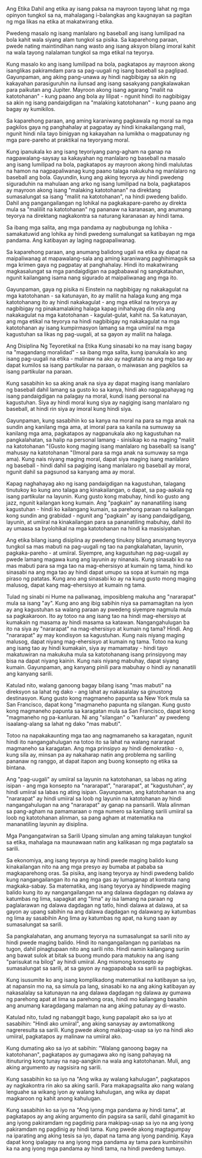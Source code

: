Ang Etika
Dahil ang etika ay isang paksa na mayroon tayong lahat ng mga opinyon tungkol sa na, mahalagang i-balangkas ang 
kaugnayan sa pagitan ng mga likas na etika at makatwirang etika.

Pwedeng masalo ng isang manlalaro ng baseball ang isang lumilipad na bola kahit wala siyang alam tungkol sa pisika. Sa 
kaparehong paraan, pwede nating maintindihan nang wasto ang isang aksyon bilang imoral kahit na wala tayong 
nalalaman tungkol sa mga etikal na teyorya.

Kung masalo ko ang isang lumilipad na bola, pagkatapos ay mayroon akong isanglikas pakiramdam para sa 
pag-uugali ng isang baseball sa paglipad. Gayunpaman, ang aking pang-unawa ay hindi nagbibigay sa akin ng 
kakayahan parasiguruhin na ilunsad ang isang sasakyang pangkalawakan para paikutan ang Jupiter. Mayroon 
akong isang agarang "maliit na katotohanan" - kung paano ang bola ay lilipat - ngunit hindi ito nagbibigay 
sa akin ng isang pandaigdigan na "malaking katotohanan" - kung paano ang bagay ay kumikilos.

Sa kaparehong paraan, ang aming karaniwang pagkawala ng moral sa mga pagkilos gaya ng panghahalay at 
pagpatay ay hindi kinakailangang mali, ngunit hindi nila tayo binigyan ng kakayahan na lumikha o 
magpatunay ng mga pare-pareho at praktikal na teyoryang moral.

Kung ipanukala ko ang isang teyoriyang pang-agham na ganap na nagpawalang-saysay sa kakayahan ng manlalaro ng baseball 
na masalo ang isang lumilipad na bola, pagkatapos ay mayroon akong hindi malulutas na hamon na nagpapaliwanag 
kung paano talaga nakukuha ng manlalaro ng baseball ang bola. Gayundin, kung ang aking teyorya ay hindi 
pwedeng siguraduhin na mahulaan ang arko ng isang lumilipad na bola, pagkatapos ay mayroon akong isang "malaking 
katotohanan" na direktang sumasalungat sa isang "maliit na katotohanan", na hindi pwedeng balido.
Dahil ang pangangailangan ng lohikal na pagkakapare-pareho ay direkta mula sa "maliliit na katotohanan" 
ng pananaw na karanasan, ang anumang teyorya na direktang nagkakontra sa naturang karanasan ay hindi tama.

Sa ibang mga salita, ang mga pandama ay nagbubunga ng lohika - samakatuwid ang lohika ay hindi pwedeng 
sumalungat sa katibayan ng mga pandama. Ang katibayan ay laging nagpapaliwanag.

Sa kaparehong paraan, ang anumang balidong ugali na etika ay dapat na maipaliwanag at mapawalang-sala 
ang aming karaniwang paghihimagsik sa mga krimen gaya ng pagpatay at panghahalay. Hindi ito 
makatwirang magkasalungat sa mga pandaigdigan na pagbabawal ng sangkatauhan, ngunit kailangang isama 
nang sigurado at maipaliwanag ang mga ito.

Gayunpaman, gaya ng pisika ni Einstein na nagbibigay ng nakakagulat na mga katotohanan - sa katunayan, 
ito ay maliit na halaga kung ang mga katotohanang ito ay hindi nakakagulat - ang mga etikal na teyorya ay 
nagbibigay ng pinakamalaking halaga kapag inihahayag din nila ang nakakagulat na mga katotohanan - kagulat-gulat, 
kahit na. Sa katunayan, ang mga etikal na teyorya na hindi nagbibigay ng nakakagulat na mga katotohanan ay 
isang kumpirmasyon lamang sa mga umiiral na mga kagustuhan sa likas ng pag-uugali, at sa gayon ay maliit na halaga.


Ang Disiplina Ng Teyoretikal na Etika
Kung sinasabi ko na may isang bagay na "magandang moralidad" - sa ibang mga salita, kung ipanukala ko ang 
isang pag-uugali na etika - malinaw na ako ay nagtatalo na ang mga tao ay dapat kumilos sa isang partikular 
na paraan, o maiwasan ang pagkilos sa isang partikular na paraan.

Kung sasabihin ko sa aking anak na siya ay dapat maging isang manlalaro ng baseball dahil lamang sa gusto ko 
sa kanya, hindi ako nagpapahayag ng isang pandaigdigan na palagay na moral, kundi isang personal na kagustuhan. 
Siya ay hindi moral kung siya ay nagiging isang manlalaro ng baseball, at hindi rin siya ay imoral kung hindi siya.

Gayunpaman, kung sasabihin ko sa kanya na moral na para sa mga anak na sundin ang kanilang mga ama, at 
imoral para sa kanila na sumuway sa kanilang mga ama, pagkatapos ay nagpanukala ako ng kagustuhan na 
pangkalahatan, sa halip na personal lamang - sinisikap ko na maging "maliit na katotohanan "(Gusto kong 
maging isang manlalaro ng baseball) sa isang" mahusay na katotohanan "(Imoral para sa mga anak na 
sumuway sa mga ama). Kung nais niyang maging moral, dapat siya maging isang manlalaro ng baseball - hindi 
dahil sa pagiging isang manlalaro ng baseball ay moral, ngunit dahil sa pagsunod sa kanyang ama ay moral.

Kapag naghahayag ako ng isang pandaigdigan na kagustuhan, talagang tinutukoy ko kung ano talaga ang 
kinakailangan, o dapat, sa pag-aakala ng isang partikular na layunin. Kung gusto kong mabuhay, 
hindi ko gusto ang jazz, ngunit kailangan kong kumain. Ang "pagkain" ay nananatiling isang 
kagustuhan - hindi ko kailangang kumain, sa parehong paraan na kailangan kong sundin ang 
grabidad - ngunit ang "pagkain" ay isang pandaigdigang, layunin, at umiiral na kinakailangan para sa 
pananatiling mabuhay, dahil ito ay umaasa sa byolohikal na mga katotohanan na hindi ka masisiyahan.

Ang etika bilang isang disiplina ay pwedeng tinukoy bilang anumang teyorya tungkol sa mas mabuti na 
pag-uugali ng tao na pangkalahatan, layunin, pagkaka-pareho - at umiiral. Siyempre, ang kagustuhan 
ng pag-uugali ay pwede lamang magawa kung ang layunin ay ninanais. Kung sinasabi ko na mas mabuti 
para sa mga tao na mag-ehersisyo at kumain ng tama, hindi ko sinasabi na ang mga tao ay hindi 
dapat umupo sa sopa at kumain ng mga piraso ng patatas. Kung ano ang sinasabi ko ay na kung gusto 
mong maging malusog, dapat kang mag-ehersisyo at kumain ng tama.

Tulad ng sinabi ni Hume na paliwanag, imposibleng makuha ang "nararapat" mula sa isang "ay". Kung 
ano ang ibig sabihin niya sa pamamagitan na iyon ay ang kagustuhan sa walang paraan ay pwedeng 
siyempre nagmula mula sa pagkakaroon. Ito ay totoo na ang isang tao na hindi mag-ehersisyo at 
kumakain ng masama ay hindi masama sa katawan. Nangangahulugan ba ito na siya ay "nararapat" 
na mag-ehersisyo at kumain ng tama? Hindi. Ang "nararapat" ay may kondisyon sa kagustuhan. 
Kung nais niyang maging malusog, dapat niyang mag-ehersisyo at kumain ng tama. Totoo na kung 
ang isang tao ay hindi kumakain, siya ay mamamatay - hindi tayo makatuwiran na makukuha mula 
sa katotohanang isang prinsipyong may bisa na dapat niyang kainin. Kung nais niyang mabuhay, 
dapat siyang kumain. Gayunpaman, ang kanyang pinili para mabuhay o hindi ay nananatili ang 
kanyang sarili.

Katulad nito, walang ganoong bagay bilang isang "mas mabuti" na direksyon sa lahat ng 
dako - ang lahat ay nakasalalay sa ginustong destinasyon. Kung gusto kong magmaneho papunta 
sa New York mula sa San Francisco, dapat kong "magmaneho papunta ng silangan. Kung gusto kong magmaneho 
papunta sa karagatan mula sa San Francisco, dapat kong "magmaneho ng pa-kanluran. Ni ang "silangan" o 
"kanluran" ay pwedeng isaalang-alang sa lahat ng dako "mas mabuti".


Totoo na napakakaunting mga tao ang nagmamaneho sa karagatan, ngunit hindi ito nangangahulugan 
na totoo ito sa lahat na walang nararapat magmaneho sa karagatan. Ang mga prinsipyo ay hindi 
demokratiko - o, kung sila ay, minsan pa ay nakaharap natin ang problema ng sariling pananaw ng 
ranggo, at dapat itapon ang buong konsepto ng etika sa bintana.

Ang "pag-uugali" ay umiiral sa layunin na katotohanan, sa labas ng ating isipan - ang mga 
konsepto na "nararapat", "nararapat", at "kagustuhan", ay hindi umiiral sa labas ng ating 
isipan. Gayunpaman, ang katotohanan na ang "nararapat" ay hindi umiiral sa loob ng layunin na 
katotohanan ay hindi nangangahulugan na ang "nararapat" ay ganap na pansarili. Wala alinman 
sa pang-agham na pamamaraan o mga numero sa kanilang sarili umiiral sa loob ng katotohanan 
alinman, sa pang agham at matematika na mananatiling layunin ay disiplina.

Mga Pangangatwiran sa Sarili
Upang simulan ang aming talakayan tungkol sa etika, mahalaga na maunawaan natin ang kalikasan 
ng mga pagtatalo sa sarili.


Sa ekonomiya, ang isang teyorya ay hindi pwede maging balido kung kinakailangan nito na ang 
mga presyo ay bumaba at pababa sa magkaparehong oras. Sa pisika, ang isang teyorya ay hindi 
pwedeng balido kung nangangailangan ito na ang mga gas ay lumaganap at kontrata nang 
magkaka-sabay. Sa matematika, ang isang teyorya ay hindipwede maging balido kung ito ay 
nangangailangan na ang dalawa dagdagan ng dalawa ay katumbas ng lima, sapagkat ang "lima" 
ay isa lamang na paraan ng paglalarawan ng dalawa dagdagan ng tatlo, hindi dalawa at dalawa, 
at sa gayon ay upang sabihin na ang dalawa dagdagan ng dalawang ay katumbas ng lima ay sasabihin 
Ang lima ay katumbas ng apat, na kung saan ay sumasalungat sa sarili.

Sa pangkalahatan, ang anumang teyorya na sumasalungat sa sarili nito ay hindi pwede maging 
balido. Hindi ito nangangailangan ng panlabas na tugon, dahil pinagtupaan nito ang 
sarili nito. Hindi namin kailangang suriin ang bawat sulok at bitak sa buong mundo para
matukoy na ang isang "parisukat na bilog" ay hindi umiiral. Ang mismong konsepto ay 
sumasalungat sa sarili, at sa gayon ay nagpapababa sa sarili sa pagbigkas.

Kung isusumite ko ang isang komplikadong matematikal na katibayan sa iyo, at napansin mo na, 
sa simula pa lang, sinasabi ko na ang aking katibayan ay nakasalalay sa katunayan na ang 
dalawa dagdagan ng dalawa ay gumawa ng parehong apat at lima sa parehong oras, hindi mo kailangang 
basahin ang anumang karagdagang malaman na ang aking patunay ay di-wasto.

Katulad nito, tulad ng nabanggit bago, kung papalapit ako sa iyo at sasabihin: 
"Hindi ako umiiral", ang aking sanaysay ay awtomatikong nagreresulta sa sarili. Kung 
pwede akong makipag-usap sa iyo na hindi ako umiiral, pagkatapos ay malinaw na umiiral ako.

Kung dumating ako sa iyo at sabihin: "Walang ganoong bagay na katotohanan", pagkatapos 
ay gumagawa ako ng isang pahayag na itinuturing kong tunay na nag-aangkin na wala ang 
katotohanan. Muli, ang aking argumento ay nagsisira ng sarili.

Kung sasabihin ko sa iyo na "Ang wika ay walang kahulugan", pagkatapos ay nagkakontra 
rin ako sa aking sarili. Para makapagsalita ako nang walang lenguahe sa wikang iyon ay 
walang kahulugan, ang wika ay dapat magkaroon ng kahit anong kahulugan.

Kung sasabihin ko sa iyo na "Ang iyong mga pandama ay hindi tama", at pagkatapos ay 
ang aking argumento din pagsira sa sarili, dahil ginagamit ko ang iyong pakiramdam ng 
pagdinig para makipag-usap sa iyo na ang iyong pakiramdam ng pagdinig ay hindi tama. 
Kung pwede akong magtagumpay na iparating ang aking tesis sa iyo, dapat na tama ang iyong 
pandinig. Kaya dapat kong ipalagay na ang iyong mga pandama ay tama para kumbinsihin 
ka na ang iyong mga pandama ay hindi tama, na hindi pwedeng tumayo.
 

